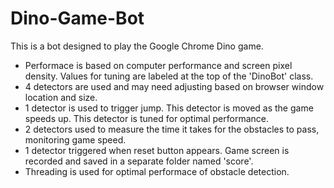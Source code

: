 # Dino-Game-Bot
This is a bot designed to play the Google Chrome Dino game.

 - Performace is based on computer performance and screen pixel density. Values for tuning are labeled at the top of the 'DinoBot' class.
 - 4 detectors are used and may need adjusting based on browser window location and size.
 - 1 detector is used to trigger jump. This detector is moved as the game speeds up. This detector is tuned for optimal performance.
 - 2 detectors used to measure the time it takes for the obstacles to pass, monitoring game speed.
 - 1 detector triggered when reset button appears. Game screen is recorded and saved in a separate folder named 'score'.
 - Threading is used for optimal performace of obstacle detection.
 
